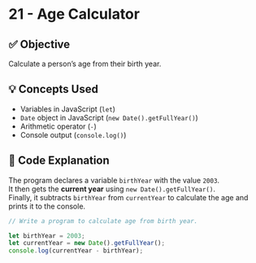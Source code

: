 # 21 - Age Calculator

## ✅ Objective  
Calculate a person’s age from their birth year.  

## 💡 Concepts Used  
- Variables in JavaScript (`let`)  
- `Date` object in JavaScript (`new Date().getFullYear()`)  
- Arithmetic operator (`-`)  
- Console output (`console.log()`)  

## 📘 Code Explanation  
The program declares a variable `birthYear` with the value `2003`.  
It then gets the **current year** using `new Date().getFullYear()`.  
Finally, it subtracts `birthYear` from `currentYear` to calculate the age and prints it to the console.  

```javascript
// Write a program to calculate age from birth year.

let birthYear = 2003;
let currentYear = new Date().getFullYear();
console.log(currentYear - birthYear);
